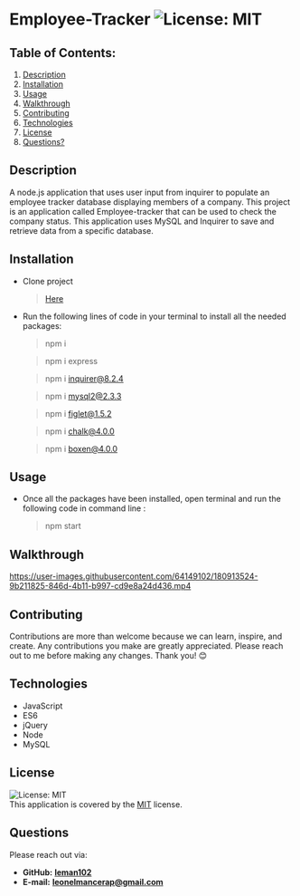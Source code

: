 # Employee-Tracker  ![License: MIT](https://img.shields.io/badge/License-MIT-yellow.svg)
## Table of Contents:
1. [Description](#description) 
2. [Installation](#installation)
3. [Usage](#usage) 
4. [Walkthrough](#walkthrough)
5. [Contributing](#contributing)
6. [Technologies](#technologies)
7. [License](#license)
8. [Questions?](#questions)
## Description
A node.js application that uses user input from inquirer to populate an employee tracker database displaying members of a company.
This project is an application called Employee-tracker that can be used to check the company status. This application uses MySQL and Inquirer to save and retrieve data from a specific database.
## Installation
* Clone project
  > [Here](https://github.com/Leman102/employee-tracker.git)
* Run the following lines of code in your terminal to install all the needed packages:
  > npm i
  
  > npm i express
  
  > npm i inquirer@8.2.4
  
  > npm i mysql2@2.3.3
  
  > npm i figlet@1.5.2
  
  > npm i chalk@4.0.0
  
  > npm i boxen@4.0.0
## Usage
- Once all the packages have been installed, open terminal and run the following code in command line :
  > npm start
## Walkthrough
https://user-images.githubusercontent.com/64149102/180913524-9b211825-846d-4b11-b997-cd9e8a24d436.mp4
## Contributing
Contributions are more than welcome because we can learn, inspire, and create. Any contributions you make are greatly appreciated. Please reach out to me before making any changes. Thank you! 😊
## Technologies
- JavaScript
- ES6
- jQuery
- Node
- MySQL
## License
![License: MIT](https://img.shields.io/badge/License-MIT-yellow.svg)
<br />
This application is covered by the [MIT](https://choosealicense.com/licenses/) license.
## Questions
Please reach out via:
- **GitHub:**
  **[leman102](https://github.com/leman102)**
- **E-mail:**
  **leonelmancerap@gmail.com**
  